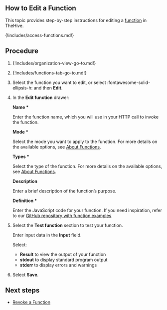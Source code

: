 ## How to Edit a Function

This topic provides step-by-step instructions for editing a [function](about-functions.md) in TheHive.

{!includes/access-functions.md!}

## Procedure

1. {!includes/organization-view-go-to.md!}

2. {!includes/functions-tab-go-to.md!}

3. Select the function you want to edit, or select :fontawesome-solid-ellipsis-h: and then **Edit**.

4. In the **Edit function** drawer:

    **Name \***

    Enter the function name, which you will use in your HTTP call to invoke the function.

    **Mode \***

    Select the mode you want to apply to the function. For more details on the available options, see [About Functions](about-functions#function-modes).

    **Types \***

    Select the type of the function. For more details on the available options, see [About Functions](about-functions#function-types).

    **Description**

    Enter a brief description of the function’s purpose.

    **Definition \***

    Enter the JavaScript code for your function. If you need inspiration, refer to our [GitHub repository with function examples]().

5. Select the **Test function** section to test your function.

    Enter input data in the **Input** field. 

    Select:
    * **Result** to view the output of your function
    * **stdout** to display standard program output
    * **stderr** to display errors and warnings

6. Select **Save**. 

## Next steps

* [Revoke a Function](revoke-a-function.md)